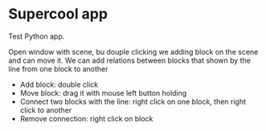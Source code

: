 # Supercool app

Test Python app.

Open window with scene, bu douple clicking we adding block on the scene and can move it.
We can add relations between blocks that shown by the line from one block to another

- Add block: double click
- Move block: drag it with mouse left button holding
- Connect two blocks with the line: right click on one block, then right click to another
- Remove connection: right click on block